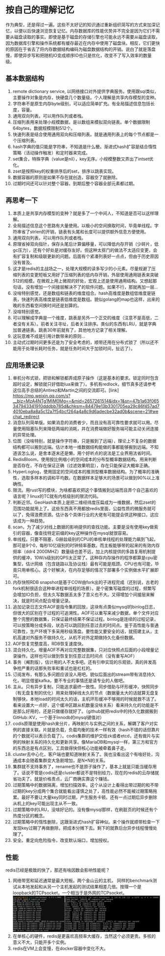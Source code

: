 # 按自己的理解记忆

作为典型，还是得过一遍。这些不太好记的知识通过重新组织简写的方式来加深记忆，以便以后快速浏览恢复记忆。内存数据库的性能优势并不完全是因为它们不需要从磁盘读取的事实。即使是基于磁盘的存储引擎也可能永远不需要从磁盘读取，因为数据库引擎和操作系统都有缓存最近在内存中使用了磁盘块。相反，它们更快的原因在于省去了将内存数据结构编码为磁盘数据结构的开销。说白了就是落盘慢，即使异步写和把随机IO变成顺序IO也只是优化，改变不了写入效率的数量级。

## 基本数据结构

1. remote dictionary service, 以网络接口对外提供字典服务。使用跟sql类似，主要操作对象是内存，快硬盘几个数量级。个人理解是共享内存模型的变种。
2. 字符串不是原生内存byte级别，可以适应简单扩充。有全局描述信息包括长度，容量。
3. 通用双向列表，可以用作队列或者栈。
4. 压缩列表用来处理小规模数据，是以数组来模拟双向链表。单个数据限制64bytes，数据规模限制512个。
5. 快速列表是结合使用通用双向和压缩列表。就是通用列表上的每个节点都是一个压缩列表。
6. hash字典的值只能是字符串，不知道是什么梗。渐进式hash扩容是结合惰性策略（活动操作触发）和定时器来完成。
7. set集合，特殊字典（value是nil），key无序。小规模整数又弄出了intset优化。
8. zset是按照key的权重排序后的set，排序以跳表实现。
9. 数据容器的原则是如果不存在就创造，容器空了就删除。
10. 过期时间还可以针对整个容器，到期后整个容器全部元素都过期。

## 再思考一下

1. 本质上是共享内存模型的变种？就是多了一个中间人，不知道是否可以这样理解。
2. 全局描述信息这个思路有大量使用。以极小的空间换取时间，毕竟单线程。字符串省了strlen的开销，链表有头尾和长度可以提供额外信息方便使用。
3. 通用双向列表，可以用作队列或者栈。
4. 原理省掉双向指针，保存头尾后计算偏移量，可以降低内存开销（少碎片，低gc压力），还有个好处是对缓存友好。但这种太抠门的做法不太适应变更，会有扩容复制和级联更新的问题。后面有个紧凑列表好一点点，但由于历史原因没有普及。
5. 这才是redis的主战场之一，处理大规模的读多写少的小元素。尽量规避了压缩列表的变更短板又用好了压缩列表的低内存开销，外层使用通用链表来突破512的规模。在微观上用上微观的好处，宏观上还是使用通用结构。又想起那句话，没有增加一个间接层解决不了的软件问题。如果不行，那就再加一层...
6. 没啥特别感觉，还是数组和链表的维度组合。hash高维度是数组低维度是链表，快速列表高维度是链表低维度是数组。貌似golang的map也这样，出来的晚的东西看空间换时间还是划算的。
7. 没啥特别感觉。
8. 可以理解成字典是一个维度，跳表是另外一个正交的维度（注意不是高低，二者没有关系）。前者关注寻址，后者关注排序。类似的东西有LRU，就是字典加普通链表。跳表30年前就有了，其他地方记录了相关理解。
9. 这玩意难不成是引用计数带来的原则...
10. 主动式过期时间更多还是为了安全考虑的，顺带还用在分布式锁了（所以还不能用于处理长耗时任务，就是任务时间大于加锁时间，扯远了）。

## 应用场景记录

1. 单机分布式锁，把锁和解锁都弄成原子操作（这是基本的要求。锁定同时包含超时设定，解锁就只好借助lua来做了）。多机有redlock，细节真多还请参考这位高手总结的Antirez和Martin之间的交流即可。[link] https://mp.weixin.qq.com/s?__biz=MzA4NTg1MjM0Mg==&mid=2657261514&idx=1&sn=47b1a63f065347943341910dddbb785d&chksm=84479e13b3301705ea29c86f457ad74010eba8a8a5c12a7f54bcf264a4a8c9d6adecbe32ad0b&scene=21#wechat_redirect
2. 消息队列简单版。如果消息的消费者少，而且没有高可靠性要求就可以用。尽量使用阻塞队列来降低两端的消耗，并在消费端做好服务端可能主动关闭连接的异常处理。
3. 位图（没啥特别，就是操作字符串，只是搬到了远端），理论上不复杂的数据结构都可以搬到远端。估计本地一维数据结构能做的事都能够搬到远端。不知道该怎么说，是舍本逐末还是懒，用个好听点的说法是工业界用法省时间。
4. RedisBloom，使用按比例缩小的空间成本的分布型概率数据结构。用来判断是否存在，不存在保证正确（过滤效果明显），存在只能保证大概率正确。
5. HyperLoglog，使用固定的空间成本的推测型概率数据结构。为了概率的准确性，选取多样本的调和平均数。在数据样本足够大的场景可以做到90%以上准确性。
6. 限流。用rust写的模块，为啥都喜欢把这个事情搬到远端而且弄个自己喜欢的语言呢？linux的TC就有内核级别的限流代码。
7. 判断近邻。GeoHash本质上是把二维经纬度压扁成为一维数据，然后zset的范围功能就用上了。这些东西真不用都放redis里面，公益性质的微服务就可以了，免得浪费资源。估计各个具体行业的大佬有可能提会供这种接口，这应该成为一种趋势。
8. scan，为了减少对线上数据的影响提供的查找功能。主要是没有使用key做索引的容器，像查找特定前缀的key这种操作在mysql就很容易。
9. 单线程。只要不阻塞，G赫兹级别的CPU的单核单线程的处理能力飙到飞起，那可是9个0，每秒10亿级别的时钟频率基数。而主板能够带的起来的有效内存频率（ddr4 2000MHZ）数量级也差不远，加上内核提供的多路复用机制提供的缓冲，10W/s级别的QPS太正常了。这种存内存操作的程序都算是cpu密集型，估计网络（包含链路以及协议栈）最有可能是瓶颈。CPU也有可能，毕竟只用单核心。这个好解决，在内存足够的情况下部署多个实例做水平扩展即可。
10. 内存快照RDB snapshot是基于COW由fork出的子进程完成（还别说，古老的fork机制很适合这种单进程单线程的场景）。是个密集写磁盘的过程，频繁写会增加IO负担，但太久写数据丢太多了意义也不大。又得增加个间接层来解决，就是时间点配合增量记录。
11. 追加记录日志文件AOF是指令集的回放，这块有点类似mysql的binlog日志，但很大的区别在于过程的可追溯性。AOF可以重写来减少数据，单个文件对应整个完整的数据集，只保证最终结果不保证过程。binlog是连续的过程记录，可以按策略分成多段，状态可以跳回到任意过去的时间点。鉴于高性能与普通可靠性，生产环境下多采用秒级落盘。要性能又要安全的话，就搭建主从，主机高速对外服务不做持久化，从机不对外定期做持久化备份数据。
12. AOF恢复完整度高，RDB恢复速度快。
13. 混合持久化。增量AOF不再对应完整数据集，只对应快照点后面的小段增量记录操作。这样也可以做到恢复到任意过去时间点（没有重写AOF）
14. 事务（阉割版），估计用的人不太多吧。还有引申实现的乐观锁，真的并发高争抢严重的话那失败率和重试也是杠杠的。
15. 订阅发布，有那么多问题应该没人用吧。貌似后面出的stream带有消息持久化，明显借鉴kafka，要不专业的事情还是请专业的人做吧。
16. 主从。只有异步复制，只能追求最终一致性。同步借助与环形缓冲，快照同步（有无盘复制的优化）用来处理掉线太久的节点（数据量太大的话就算无盘复制够快，本地load的时间太久的话，主机环形缓冲不够用的时候就救不活了。看来设置大一点好，这个缓冲区跟从机数量没啥关系）看来持久化的功能是不是那么好用的，还是只做缓存就好了。（github就把redis中的持久化数据搬到GitHub::KV，一个基于Innodb的mysql键值对）
17. codis原理是使用hash来分片，再映射片与实例之间的关系，解耦了客户对实例的直接关联。片就是负载，负载均衡的技术一样有效（hash不错的话但靠片的个数就可以表示负载了）。codis集群的维护交给zk或者etcd，还有做片与实例的映射关系的持久化和更新共享。像MariaDB和mysql一样，第三方和官方的东西总是有点区别，工具做得快但核心功能被牵着鼻子走。
18. cluster去中心化，客户端也要知道映射关系了。我也没看出这个有啥好处，沟通成本会随着集群变大急剧增加，是N*N的关系。
19. 集群就不支持事务了，rename也不是原子操作了，基本上就是只能当缓存用了。话说不管是codis还是cluster都说不是特别给力，现在的redis的云存储就省功夫了。就是价格贵点，云厂商确实靠这个赚钱。
20. 过期策略中的数据隔离，增加扫描效率。这个从设计上看得出带过期的和不带过期的key分成两个集合就能看出谨慎之处了，高性能必然不能被过期策略拖累。最好不要让大量key同时过期，产生服务卡顿。还有一点过期后异步删除从机上的key可能出现主从不一致。
21. 过期策略中的LRU，没啥好记的。没有像mysql那样，在刷脏页的时候还有个热度分区的概念。
22. 过期策略中的惰性删除，这跟渐进式hash扩容神似。来个操作就顺带检查一下发现key过期了再做删除，把成本分摊下去。剩下的就靠后台异步线程慢慢处理了。
23. 安全。重定向危险指令，改变默认端口，增加授权。

## 性能

redis已经是极致的快了，那还有啥因数会影响性能呢？

1. 网络带宽和延迟通常是最大短板。两个金山云的主机， 同样的benchmark测试从本地发起和从另一个主机发起的测试结果相差几倍。按理一个是loopback的TCPsocket，一个相当于是外网的TCPsocket。![redis_benchmark](https://github.com/lichongsw/thinking/blob/master/images/redis_benchmark.png)
2. 在单核心的硬件，redis是更喜欢高频率大缓存，当然这个必须更贵。多核的意义不大，只能开多个实例。
3. redis在VM上会变慢，在docker容器中变化不大。
   
